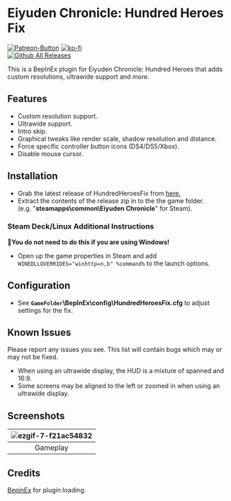 ﻿# Eiyuden Chronicle: Hundred Heroes Fix
[![Patreon-Button](https://github.com/Lyall/HundredHeroesFix/assets/695941/940fe808-0708-4284-bd4c-40c55573df20)](https://www.patreon.com/Wintermance) [![ko-fi](https://ko-fi.com/img/githubbutton_sm.svg)](https://ko-fi.com/W7W01UAI9)<br />
[![Github All Releases](https://img.shields.io/github/downloads/Lyall/HundredHeroesFix/total.svg)](https://github.com/Lyall/HundredHeroesFix/releases)

This is a BepInEx plugin for Eiyuden Chronicle: Hundred Heroes that adds custom resolutions, ultrawide support and more.<br />

## Features
- Custom resolution support.
- Ultrawide support.
- Intro skip.
- Graphical tweaks like render scale, shadow resolution and distance.
- Force specific controller button icons (DS4/DS5/Xbox).
- Disable mouse cursor.

## Installation
- Grab the latest release of HundredHeroesFix from [here.](https://github.com/Lyall/HundredHeroesFix/releases)
- Extract the contents of the release zip in to the the game folder.<br />(e.g. "**steamapps\common\Eiyuden Chronicle**" for Steam).

### Steam Deck/Linux Additional Instructions
🚩**You do not need to do this if you are using Windows!**
- Open up the game properties in Steam and add `WINEDLLOVERRIDES="winhttp=n,b" %command%` to the launch options.

## Configuration
- See **`GameFolder`\BepInEx\config\HundredHeroesFix.cfg** to adjust settings for the fix.

## Known Issues
Please report any issues you see.
This list will contain bugs which may or may not be fixed.

- When using an ultrawide display, the HUD is a mixture of spanned and 16:9.
- Some screens may be aligned to the left or zoomed in when using an ultrawide display.

## Screenshots

| ![ezgif-7-f21ac54832](https://github.com/Lyall/HundredHeroesFix/assets/695941/3ab8ef7b-fd8b-4ae4-858d-fce5b00a21f2) |
|:--:|
| Gameplay |

## Credits
[BepinEx](https://github.com/BepInEx/BepInEx) for plugin loading.
